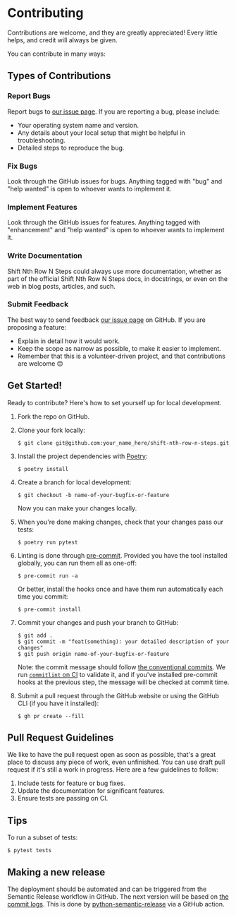 # Contributing

Contributions are welcome, and they are greatly appreciated! Every little helps, and credit will always be given.

You can contribute in many ways:

## Types of Contributions

### Report Bugs

Report bugs to [our issue page][gh-issues]. If you are reporting a bug, please include:

- Your operating system name and version.
- Any details about your local setup that might be helpful in troubleshooting.
- Detailed steps to reproduce the bug.

### Fix Bugs

Look through the GitHub issues for bugs. Anything tagged with "bug" and "help wanted" is open to whoever wants to implement it.

### Implement Features

Look through the GitHub issues for features. Anything tagged with "enhancement" and "help wanted" is open to whoever wants to implement it.

### Write Documentation

Shift Nth Row N Steps could always use more documentation, whether as part of the official Shift Nth Row N Steps docs, in docstrings, or even on the web in blog posts, articles, and such.

### Submit Feedback

The best way to send feedback [our issue page][gh-issues] on GitHub. If you are proposing a feature:

- Explain in detail how it would work.
- Keep the scope as narrow as possible, to make it easier to implement.
- Remember that this is a volunteer-driven project, and that contributions are welcome 😊

## Get Started!

Ready to contribute? Here's how to set yourself up for local development.

1. Fork the repo on GitHub.

2. Clone your fork locally:

   ```shell
   $ git clone git@github.com:your_name_here/shift-nth-row-n-steps.git
   ```

3. Install the project dependencies with [Poetry](https://python-poetry.org):

   ```shell
   $ poetry install
   ```

4. Create a branch for local development:

   ```shell
   $ git checkout -b name-of-your-bugfix-or-feature
   ```

   Now you can make your changes locally.

5. When you're done making changes, check that your changes pass our tests:

   ```shell
   $ poetry run pytest
   ```

6. Linting is done through [pre-commit](https://pre-commit.com). Provided you have the tool installed globally, you can run them all as one-off:

   ```shell
   $ pre-commit run -a
   ```

   Or better, install the hooks once and have them run automatically each time you commit:

   ```shell
   $ pre-commit install
   ```

7. Commit your changes and push your branch to GitHub:

   ```shell
   $ git add .
   $ git commit -m "feat(something): your detailed description of your changes"
   $ git push origin name-of-your-bugfix-or-feature
   ```

   Note: the commit message should follow [the conventional commits](https://www.conventionalcommits.org). We run [`commitlint` on CI](https://github.com/marketplace/actions/commit-linter) to validate it, and if you've installed pre-commit hooks at the previous step, the message will be checked at commit time.

8. Submit a pull request through the GitHub website or using the GitHub CLI (if you have it installed):

   ```shell
   $ gh pr create --fill
   ```

## Pull Request Guidelines

We like to have the pull request open as soon as possible, that's a great place to discuss any piece of work, even unfinished. You can use draft pull request if it's still a work in progress. Here are a few guidelines to follow:

1. Include tests for feature or bug fixes.
2. Update the documentation for significant features.
3. Ensure tests are passing on CI.

## Tips

To run a subset of tests:

```shell
$ pytest tests
```

## Making a new release

The deployment should be automated and can be triggered from the Semantic Release workflow in GitHub. The next version will be based on [the commit logs](https://python-semantic-release.readthedocs.io/en/latest/commit-log-parsing.html#commit-log-parsing). This is done by [python-semantic-release](https://python-semantic-release.readthedocs.io/en/latest/index.html) via a GitHub action.

[gh-issues]: https://github.com/34j/shift-nth-row-n-steps/issues
